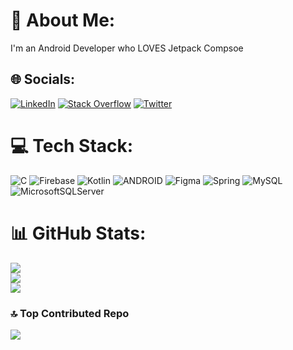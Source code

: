 # 💫 About Me:
I'm an Android Developer who LOVES Jetpack Compsoe


## 🌐 Socials:
[![LinkedIn](https://img.shields.io/badge/LinkedIn-%230077B5.svg?logo=linkedin&logoColor=white)](https://linkedin.com/in/sevban-bayir) [![Stack Overflow](https://img.shields.io/badge/-Stackoverflow-FE7A16?logo=stack-overflow&logoColor=white)](https://stackoverflow.com/users/sevban-bayır) [![Twitter](https://img.shields.io/badge/Twitter-%231DA1F2.svg?logo=Twitter&logoColor=white)](https://twitter.com/sevbanthebuyer) 

# 💻 Tech Stack:
![C](https://img.shields.io/badge/c-%2300599C.svg?style=for-the-badge&logo=c&logoColor=white) ![Firebase](https://img.shields.io/badge/firebase-%23039BE5.svg?style=for-the-badge&logo=firebase) ![Kotlin](https://img.shields.io/badge/kotlin-%230095D5.svg?style=for-the-badge&logo=kotlin&logoColor=white) ![ANDROID](https://img.shields.io/badge/android-%2320232a.svg?style=for-the-badge&logo=android&logoColor=%a4c639) 	![Figma](https://img.shields.io/badge/figma-%23F24E1E.svg?style=for-the-badge&logo=figma&logoColor=white) ![Spring](https://img.shields.io/badge/spring-%236DB33F.svg?style=for-the-badge&logo=spring&logoColor=white) ![MySQL](https://img.shields.io/badge/mysql-%2300f.svg?style=for-the-badge&logo=mysql&logoColor=white) ![MicrosoftSQLServer](https://img.shields.io/badge/Microsoft%20SQL%20Sever-CC2927?style=for-the-badge&logo=microsoft%20sql%20server&logoColor=white)
# 📊 GitHub Stats:
![](https://github-readme-stats.vercel.app/api?username=sevbanBayir&theme=dark&hide_border=false&include_all_commits=false&count_private=true)<br/>
![](https://github-readme-streak-stats.herokuapp.com/?user=sevbanBayir&theme=dark&hide_border=false)<br/>
![](https://github-readme-stats.vercel.app/api/top-langs/?username=sevbanBayir&theme=dark&hide_border=false&include_all_commits=false&count_private=true&layout=compact)

### 🔝 Top Contributed Repo
![](https://github-contributor-stats.vercel.app/api?username=sevbanBayir&limit=5&theme=dark&combine_all_yearly_contributions=true)

<!-- Proudly created with GPRM ( https://gprm.itsvg.in ) -->
